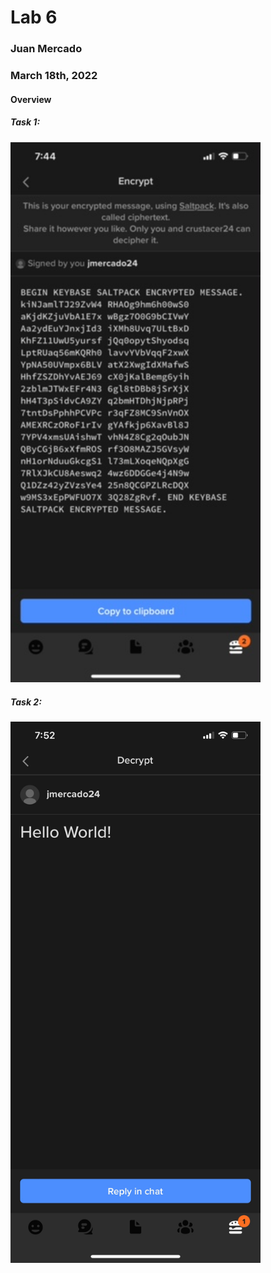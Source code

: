# Lab 6

### Juan Mercado
### March 18th, 2022

#### Overview

##### Task 1:

<img src="lab6_6.1.JPG" width="400">

##### Task 2:

<img src="lab6_6.2.JPG" width="400">
